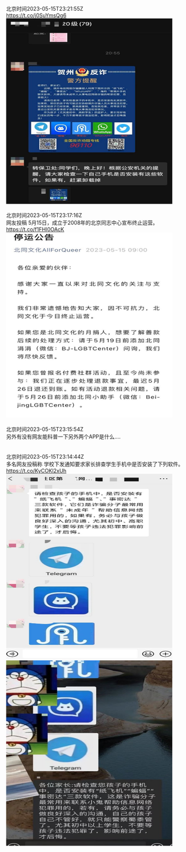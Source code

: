 北京时间2023-05-15T23:21:55Z<br>https://t.co/j0SuYmsQg6<br><img src='/temp/image/2023/u-Month-5/1658130597548572675_0.jpg' width='450' height='500'><br><br>北京时间2023-05-15T23:17:16Z<br>网友投稿
5月15日，成立于2008年的北京同志中心宣布终止运营。 https://t.co/f1FHI0OAcK<br><img src='/temp/image/2023/u-Month-5/1658129426121474049_0.jpg' width='450' height='500'><br><br>北京时间2023-05-15T23:15:54Z<br>另外有没有网友能科普一下另外两个APP是什么....<br><br><br>北京时间2023-05-15T23:14:44Z<br>多名网友投稿称
学校下发通知要求家长排查学生手机中是否安装了下列软件。 https://t.co/KyCOKl2xUh<br><img src='/temp/image/2023/u-Month-5/1658128787198955527_0.jpg' width='450' height='500'><img src='/temp/image/2023/u-Month-5/1658128787198955527_1.jpg' width='450' height='500'><br><br>